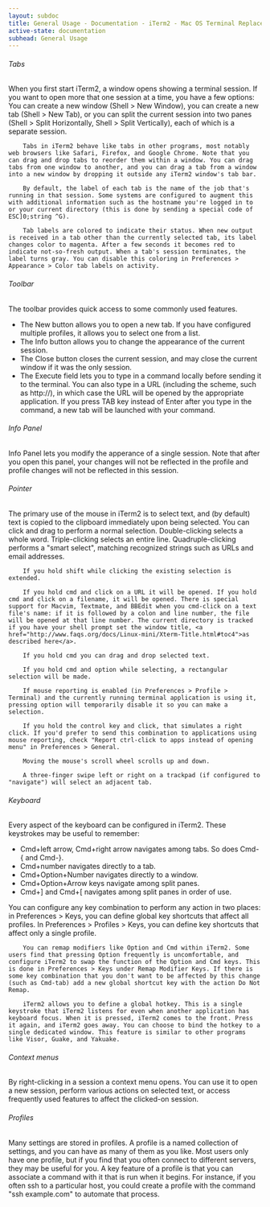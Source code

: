 ```yaml
---
layout: subdoc
title: General Usage - Documentation - iTerm2 - Mac OS Terminal Replacement
active-state: documentation
subhead: General Usage
---
```

<h6 class="question">Tabs</h6>
<p class="answer">
        When you first start iTerm2, a window opens showing a terminal session. If you want to open more that one session at a time, you have a few options: You can create a new window (Shell > New Window), you can create a new tab (Shell > New Tab), or you can split the current session into two panes (Shell > Split Horizontally, Shell > Split Vertically), each of which is a separate session.

        Tabs in iTerm2 behave like tabs in other programs, most notably web browsers like Safari, Firefox, and Google Chrome. Note that you can drag and drop tabs to reorder them within a window. You can drag tabs from one window to another, and you can drag a tab from a window into a new window by dropping it outside any iTerm2 window's tab bar.

        By default, the label of each tab is the name of the job that's running in that session. Some systems are configured to augment this with additional information such as the hostname you're logged in to or your current directory (this is done by sending a special code of ESC]0;string ^G).

        Tab labels are colored to indicate their status. When new output is received in a tab other than the currently selected tab, its label changes color to magenta. After a few seconds it becomes red to indicate not-so-fresh output. When a tab's session terminates, the label turns gray. You can disable this coloring in Preferences > Appearance > Color tab labels on activity.
</p>
<h6 class="question">Toolbar</h6>
<p class="answer">
        The toolbar provides quick access to some commonly used features.
</p>	
<ul>
        <li>The New button allows you to open a new tab. If you have configured multiple profiles, it allows you to select one from a list.</li>
        <li>The Info button allows you to change the appearance of the current session.</li>
        <li>The Close button closes the current session, and may close the current window if it was the only session.</li>
        <li>The Execute field lets you to type in a command locally before sending it to the terminal. You can also type in a URL (including the scheme, such as http://), in which case the URL will be opened by the appropriate application. If you press TAB key instead of Enter after you type in the command, a new tab will be launched with your command.</li>
</ul>
<h6 class="question">Info Panel</h6>
<p class="answer">
        Info Panel lets you modify the apperance of a single session. Note that after you open this panel, your changes will not be reflected in the profile and profile changes will not be reflected in this session.
</p>
<h6 class="question">Pointer</h6>
<p class="answer">
        The primary use of the mouse in iTerm2 is to select text, and (by default) text is copied to the clipboard immediately upon being selected. You can click and drag to perform a normal selection. Double-clicking selects a whole word. Triple-clicking selects an entire line. Quadruple-clicking performs a "smart select", matching recognized strings such as URLs and email addresses.

        If you hold shift while clicking the existing selection is extended.

        If you hold cmd and click on a URL it will be opened. If you hold cmd and click on a filename, it will be opened. There is special support for Macvim, Textmate, and BBEdit when you cmd-click on a text file's name: if it is followed by a colon and line number, the file will be opened at that line number. The current directory is tracked if you have your shell prompt set the window title, <a href="http://www.faqs.org/docs/Linux-mini/Xterm-Title.html#toc4">as described here</a>.

        If you hold cmd you can drag and drop selected text.

        If you hold cmd and option while selecting, a rectangular selection will be made.

        If mouse reporting is enabled (in Preferences > Profile > Terminal) and the currently running terminal application is using it, pressing option will temporarily disable it so you can make a selection.

        If you hold the control key and click, that simulates a right click. If you'd prefer to send this combination to applications using mouse reporting, check "Report ctrl-click to apps instead of opening menu" in Preferences > General.

        Moving the mouse's scroll wheel scrolls up and down.

        A three-finger swipe left or right on a trackpad (if configured to "navigate") will select an adjacent tab.
</p>
<h6 class="question">Keyboard</h6>
<p class="answer">
        Every aspect of the keyboard can be configured in iTerm2. These keystrokes may be useful to remember:
</p>	
<ul>
        <li>Cmd+left arrow, Cmd+right arrow navigates among tabs. So does Cmd-{ and Cmd-}.
        </li>
        <li>Cmd+number navigates directly to a tab.</li>
        <li>Cmd+Option+Number navigates directly to a window.</li>
        <li>Cmd+Option+Arrow keys navigate among split panes.</li>
        <li>Cmd+] and Cmd+[ navigates among split panes in order of use.</li>
</ul>
<p class="answer">
        You can configure any key combination to perform any action in two places: in Preferences > Keys, you can define global key shortcuts that affect all profiles. In Preferences > Profiles > Keys, you can define key shortcuts that affect only a single profile.

        You can remap modifiers like Option and Cmd within iTerm2. Some users find that pressing Option frequently is uncomfortable, and configure iTerm2 to swap the function of the Option and Cmd keys. This is done in Preferences > Keys under Remap Modifier Keys. If there is some key combination that you don't want to be affected by this change (such as Cmd-tab) add a new global shortcut key with the action Do Not Remap.

        iTerm2 allows you to define a global hotkey. This is a single keystroke that iTerm2 listens for even when another application has keyboard focus. When it is pressed, iTerm2 comes to the front. Press it again, and iTerm2 goes away. You can choose to bind the hotkey to a single dedicated window. This feature is similar to other programs like Visor, Guake, and Yakuake.
</p>
<h6 class="question">Context menus</h6>
<p class="answer">
        By right-clicking in a session a context menu opens. You can use it to open a new session, perform various actions on selected text, or access frequently used features to affect the clicked-on session.
</p>
<h6 class="question">Profiles</h6>
<p class="answer">
        Many settings are stored in profiles. A profile is a named collection of settings, and you can have as many of them as you like. Most users only have one profile, but if you find that you often connect to different servers, they may be useful for you. A key feature of a profile is that you can associate a command with it that is run when it begins. For instance, if you often ssh to a particular host, you could create a profile with the command "ssh example.com" to automate that process.
</p>
